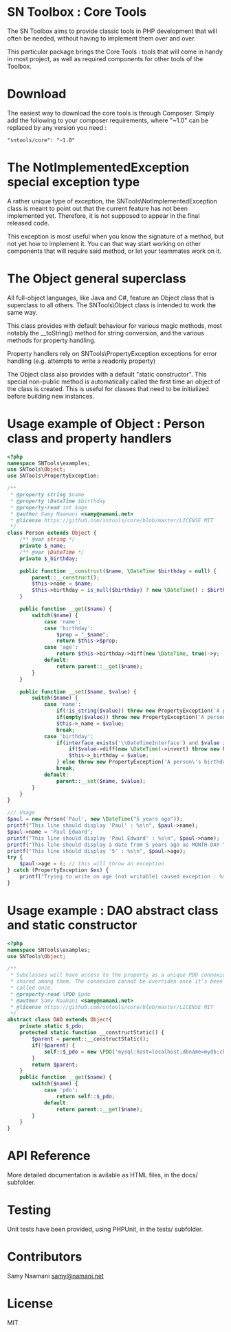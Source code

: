 # SN Toolbox : Core Tools

The SN Toolbox aims to provide classic tools in PHP development that will often be needed, without having to implement them over and over.

This particular package brings the Core Tools : tools that will come in handy in most project, as well as required components for other tools of the Toolbox.

# Download

The easiest way to download the core tools is through Composer. Simply add the following to your composer requirements, where "~1.0" can be replaced by any version you need :

```
"sntools/core": "~1.0"
```

# The NotImplementedException special exception type

A rather unique type of exception, the SNTools\NotImplementedException class is meant to point out
that the current feature has not been implemented yet. Therefore, it is not supposed to appear in the final released code.

This exception is most useful when you know the signature of a method, but not yet how to implement it. You can
that way start working on other components that will require said method, or let your teammates work on it.

# The Object general superclass

All full-object languages, like Java and C#, feature an Object class that is superclass to all others. The SNTools\Object class is intended to work the same way.

This class provides with default behaviour for various magic methods, most notably the __toString() method for string conversion, and the various methods for property handling.

Property handlers rely on SNTools\PropertyException exceptions for error handling (e.g. attempts to write a readonly property)

The Object class also provides with a default "static constructor". This special non-public method is automatically called the first time an object of the class is created.
This is useful for classes that need to be initialized before building new instances.

# Usage example of Object : Person class and property handlers

```php
<?php
namespace SNTools\examples;
use SNTools\Object;
use SNTools\PropertyException;

/**
 * @property string $name
 * @property \DateTime $birthday
 * @property-read int $age
 * @author Samy Naamani <samy@namani.net>
 * @license https://github.com/sntools/core/blob/master/LICENSE MIT
 */
class Person extends Object {
    /** @var string */
    private $_name;
    /** @var \DateTime */
    private $_birthday;

    public function __construct($name, \DateTime $birthday = null) {
        parent::__construct();
        $this->name = $name;
        $this->birthday = is_null($birthday) ? new \DateTime() : $birthday;
    }

    public function __get($name) {
        switch($name) {
            case 'name':
            case 'birthday':
                $prop = "_$name";
                return $this->$prop;
            case 'age':
                return $this->birthday->diff(new \DateTime, true)->y;
            default:
                return parent::__get($name);
        }
    }

    public function __set($name, $value) {
        switch($name) {
            case 'name':
                if(!is_string($value)) throw new PropertyException('A person\'s name must be a string');
                if(empty($value)) throw new PropertyException('A person\'s name cannot be empty');
                $this->_name = $value;
                break;
            case 'birthday':
                if(interface_exists('\\DateTimeInterface') and $value instanceof \DateTimeInterface or $value instanceof \DateTime) {
                    if($value->diff(new \DateTime)->invert) throw new PropertyException('Nobody can be born in the future');
                    $this->_birthday = $value;
                } else throw new PropertyException('A person\'s birthday must be a date-time value');
                break;
            default:
                parent::__set($name, $value);
        }
    }
}

/// Usage
$paul = new Person('Paul', new \DateTime("5 years ago"));
printf("This line should display 'Paul' : %s\n", $paul->name);
$paul->name = 'Paul Edward';
printf("This line should display 'Paul Edward' : %s\n", $paul->name);
printf("This line should display a date from 5 years ago as MONTH-DAY-YEAR : %s\n", $paul->birthday->format('m-d-Y'));
printf("This line should display '5' : %s\n", $paul->age);
try {
    $paul->age = 6; // this will throw an exception
} catch (PropertyException $ex) {
    printf("Trying to write on age (not writable) caused exception : %s\n", $ex->getMessage());
}
```

# Usage example : DAO abstract class and static constructor

```php
<?php
namespace SNTools\examples;
use SNTools\Object;

/**
 * Subclasses will have access to the property as a unique PDO connexion
 * shared among them. The connexion cannot be overriden once it's been
 * called once.
 * @property-read \PDO $pdo
 * @author Samy Naamani <samy@namani.net>
 * @license https://github.com/sntools/core/blob/master/LICENSE MIT
 */
abstract class DAO extends Object{
    private static $_pdo;
    protected static function __constructStatic() {
        $parent = parent::__constructStatic();
        if(!$parent) {
            self::$_pdo = new \PDO('mysql:host=localhost;dbname=mydb;charset=utf8', 'user', 'pwd', array(\PDO::ATTR_ERRMODE => \PDO::ERRMODE_EXCEPTION));
        }
        return $parent;
    }
    public function __get($name) {
        switch($name) {
            case 'pdo':
                return self::$_pdo;
            default:
                return parent::__get($name);
        }
    }
}
```

# API Reference

More detailed documentation is avilable as HTML files, in the docs/ subfolder.

# Testing

Unit tests have been provided, using PHPUnit, in the tests/ subfolder.

# Contributors

Samy Naamani <samy@namani.net>

# License

MIT